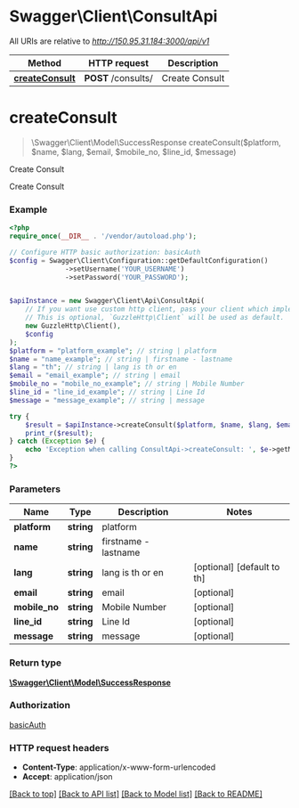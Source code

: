 # Swagger\Client\ConsultApi

All URIs are relative to *http://150.95.31.184:3000/api/v1*

Method | HTTP request | Description
------------- | ------------- | -------------
[**createConsult**](ConsultApi.md#createConsult) | **POST** /consults/ | Create Consult


# **createConsult**
> \Swagger\Client\Model\SuccessResponse createConsult($platform, $name, $lang, $email, $mobile_no, $line_id, $message)

Create Consult

Create Consult

### Example
```php
<?php
require_once(__DIR__ . '/vendor/autoload.php');

// Configure HTTP basic authorization: basicAuth
$config = Swagger\Client\Configuration::getDefaultConfiguration()
              ->setUsername('YOUR_USERNAME')
              ->setPassword('YOUR_PASSWORD');


$apiInstance = new Swagger\Client\Api\ConsultApi(
    // If you want use custom http client, pass your client which implements `GuzzleHttp\ClientInterface`.
    // This is optional, `GuzzleHttp\Client` will be used as default.
    new GuzzleHttp\Client(),
    $config
);
$platform = "platform_example"; // string | platform
$name = "name_example"; // string | firstname - lastname
$lang = "th"; // string | lang is th or en
$email = "email_example"; // string | email
$mobile_no = "mobile_no_example"; // string | Mobile Number
$line_id = "line_id_example"; // string | Line Id
$message = "message_example"; // string | message

try {
    $result = $apiInstance->createConsult($platform, $name, $lang, $email, $mobile_no, $line_id, $message);
    print_r($result);
} catch (Exception $e) {
    echo 'Exception when calling ConsultApi->createConsult: ', $e->getMessage(), PHP_EOL;
}
?>
```

### Parameters

Name | Type | Description  | Notes
------------- | ------------- | ------------- | -------------
 **platform** | **string**| platform |
 **name** | **string**| firstname - lastname |
 **lang** | **string**| lang is th or en | [optional] [default to th]
 **email** | **string**| email | [optional]
 **mobile_no** | **string**| Mobile Number | [optional]
 **line_id** | **string**| Line Id | [optional]
 **message** | **string**| message | [optional]

### Return type

[**\Swagger\Client\Model\SuccessResponse**](../Model/SuccessResponse.md)

### Authorization

[basicAuth](../../README.md#basicAuth)

### HTTP request headers

 - **Content-Type**: application/x-www-form-urlencoded
 - **Accept**: application/json

[[Back to top]](#) [[Back to API list]](../../README.md#documentation-for-api-endpoints) [[Back to Model list]](../../README.md#documentation-for-models) [[Back to README]](../../README.md)

